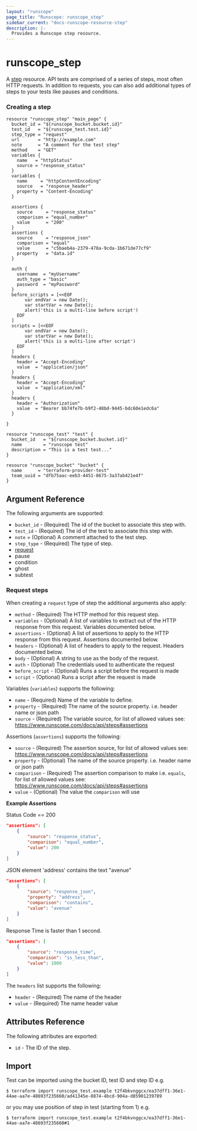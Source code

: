 ```yaml
---
layout: "runscope"
page_title: "Runscope: runscope_step"
sidebar_current: "docs-runscope-resource-step"
description: |-
  Provides a Runscope step resource.
---
```


# runscope\_step

A [step](https://www.runscope.com/docs/api/steps) resource.
API tests are comprised of a series of steps, most often HTTP requests.
In addition to requests, you can also add additional types of steps to
your tests like pauses and conditions.

### Creating a step
```hcl
resource "runscope_step" "main_page" {
  bucket_id = "${runscope_bucket.bucket.id}"
  test_id   = "${runscope_test.test.id}"
  step_type = "request"
  url       = "http://example.com"
  note      = "A comment for the test step"
  method    = "GET"
  variables {
    name   = "httpStatus"
    source = "response_status"
  }
  variables {
    name     = "httpContentEncoding"
    source   = "response_header"
    property = "Content-Encoding"
  }

  assertions {
    source     = "response_status"
    comparison = "equal_number"
    value      = "200"
  }
  assertions {
    source     = "response_json"
    comparison = "equal"
    value      = "c5baeb4a-2379-478a-9cda-1b671de77cf9"
    property   = "data.id"
  }

  auth {
    username  = "myUsername"
    auth_type = "basic"
    password  = "myPassword"
  }
  before_scripts = [<<EOF
       var endVar = new Date();
       var startVar = new Date();
       alert('this is a multi-line before script')
    EOF
  ]
  scripts = [<<EOF
       var endVar = new Date();
       var startVar = new Date();
       alert('this is a multi-line after script')
    EOF
  ]
  headers {
    header = "Accept-Encoding"
    value  = "application/json"
  }
  headers {
    header = "Accept-Encoding"
    value  = "application/xml"
  }
  headers {
    header = "Authorization"
    value  = "Bearer bb74fe7b-b9f2-48bd-9445-bdc60e1edc6a"
  }

}

resource "runscope_test" "test" {
  bucket_id   = "${runscope_bucket.bucket.id}"
  name        = "runscope test"
  description = "This is a test test..."
}

resource "runscope_bucket" "bucket" {
  name      = "terraform-provider-test"
  team_uuid = "dfb75aac-eeb3-4451-8675-3a37ab421e4f"
}
```

## Argument Reference

The following arguments are supported:

* `bucket_id` - (Required) The id of the bucket to associate this step with.
* `test_id` - (Required) The id of the test to associate this step with.
* `note` = (Optional) A comment attached to the test step.
* `step_type` - (Required) The type of step.
 * [request](#request-steps)
 * pause
 * condition
 * ghost
 * subtest

### Request steps
When creating a `request` type of step the additional arguments also apply:

* `method` - (Required) The HTTP method for this request step.
* `variables` - (Optional) A list of variables to extract out of the HTTP response from this request. Variables documented below.
* `assertions` - (Optional) A list of assertions to apply to the HTTP response from this request. Assertions documented below.
* `headers` - (Optional) A list of headers to apply to the request. Headers documented below.
* `body` - (Optional) A string to use as the body of the request.
* `auth` - (Optional) The credentials used to authenticate the request
* `before_script` - (Optional) Runs a script before the request is made
* `script` - (Optional) Runs a script after the request is made

Variables (`variables`) supports the following:

* `name` - (Required) Name of the variable to define.
* `property` - (Required) The name of the source property. i.e. header name or json path
* `source` - (Required) The variable source, for list of allowed values see: https://www.runscope.com/docs/api/steps#assertions

Assertions (`assertions`) supports the following:

* `source` - (Required) The assertion source, for list of allowed values see: https://www.runscope.com/docs/api/steps#assertions
* `property` - (Optional) The name of the source property. i.e. header name or json path
* `comparison` - (Required) The assertion comparison to make i.e. `equals`, for list of allowed values see: https://www.runscope.com/docs/api/steps#assertions
* `value` - (Optional) The value the `comparison` will use

**Example Assertions**

Status Code == 200

```json
"assertions": [
    {
        "source": "response_status",
        "comparison": "equal_number",
        "value": 200
    }
]
```

JSON element 'address' contains the text "avenue"


```json
"assertions": [
    {
        "source": "response_json",
        "property": "address",
        "comparison": "contains",
        "value": "avenue"
    }
]
```

Response Time is faster than 1 second.


```json
"assertions": [
    {
        "source": "response_time",
        "comparison": "is_less_than",
        "value": 1000
    }
]
```

The `headers` list supports the following:

* `header` - (Required) The name of the header
* `value` - (Required) The name header value

## Attributes Reference

The following attributes are exported:

* `id` - The ID of the step.

## Import

Test can be imported using the bucket ID, test ID and step ID e.g.

```
$ terraform import runscope_test.example t2f4bkvnggcx/ea37dff1-36e1-44ae-aa7e-48693f235660/ad41345e-8874-4bcd-904a-d85901239789
```

or you may use position of step in test (starting from 1) e.g.

```
$ terraform import runscope_test.example t2f4bkvnggcx/ea37dff1-36e1-44ae-aa7e-48693f235660#1
```
